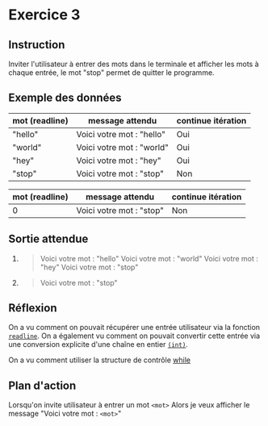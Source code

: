 # Exercice 3

## Instruction

Inviter l'utilisateur à entrer des mots dans le terminale et afficher les
mots à chaque entrée, le mot "stop" permet de quitter le programme.

## Exemple des données

| mot (readline) | message attendu           | continue itération |
| -------------- | ------------------------- | ------------------ |
| "hello"        | Voici votre mot : "hello" | Oui                |
| "world"        | Voici votre mot : "world" | Oui                |
| "hey"          | Voici votre mot : "hey"   | Oui                |
| "stop"         | Voici votre mot : "stop"  | Non                |

| mot (readline) | message attendu          | continue itération |
| -------------- | ------------------------ | ------------------ |
| 0              | Voici votre mot : "stop" | Non                |

## Sortie attendue

1. > Voici votre mot : "hello"
   > Voici votre mot : "world"
   > Voici votre mot : "hey"
   > Voici votre mot : "stop"

2. > Voici votre mot : "stop"

## Réflexion

On a vu comment on pouvait récupérer une entrée utilisateur via la fonction
[`readline`](https://www.php.net/manual/fr/function.readline.php). On a
également vu comment on pouvait convertir cette entrée via une conversion
explicite d'une chaîne en entier [`(int)`](https://www.php.net/manual/fr/language.types.integer.php#language.types.integer.casting).

On a vu comment utiliser la structure de contrôle [while](https://www.php.net/manual/fr/control-structures.while.php)

## Plan d'action

Lorsqu'on invite utilisateur à entrer un mot `<mot>`
Alors je veux afficher le message "Voici votre mot : `<mot>`"
